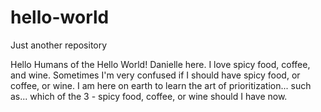 # hello-world
Just another repository

Hello Humans of the Hello World!
Danielle here. I love spicy food, coffee, and wine. Sometimes I'm very confused if I should have spicy food, or coffee, or wine. I am here on earth to learn the art of prioritization... such as... which of the 3 - spicy food, coffee, or wine should I have now. 
